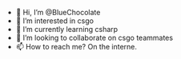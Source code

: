 - 👋 Hi, I’m @BlueChocolate
- 👀 I’m interested in csgo
- 🌱 I’m currently learning csharp
- 💞️ I’m looking to collaborate on csgo teammates
- 📫 How to reach me? On the interne.

<!---
BlueChocolate/BlueChocolate is a ✨ special ✨ repository because its `README.md` (this file) appears on your GitHub profile.
You can click the Preview link to take a look at your changes.
--->
